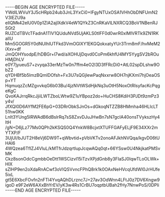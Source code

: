-----BEGIN AGE ENCRYPTED FILE-----
YWdlLWVuY3J5cHRpb24ub3JnL3YxCi0+IFgyNTUxOSA1VHhObDNFUmN2V3lEZU9a
ellQMk42elU0V0p1ZlA2ajlXdkV4eW1QYkZ3CnRKaVlLNXRCQ3BoV1NBenRJSGt2
RUZCdTBVcTFadnA1TlV1QUduNVd5UjAKLS0tIFF0d0wrR0xlMlVRTk9ZN1RKallU
Mm5GOGR5Y0dNUlhIUTFkd3VmOGlXY1EKGQokxatyYUr3Trm8mF/hvMeM2iXxv+df
JmQOHYsodpE/hDBGr+l7wd/aXOHUjDqvd0CoPm6khfU4MY5YygSV2bROuHMjDhLV
e0Y7jyueuS7+zvyqa33erMzTw0n7ffm4eO2l3D3fFRcDi0+AtL02spDLshw9ObZ2
qYDHBf5b5ImzBQmIDOfsh+Fx3U7sQGjlewPaqNxxrw8OH7njKXml7hjOeaOSp+YT
HqmuqzZcMZgvvkqG6b03Bu/4jzNVtWSdHjkNq3uOtH5NoxOtRIsyfacKcPqgeKgC
QvoKAJrrqRkcJjiiLWTZboLWtw9Z1uYBpoz2do+HuCHS8KdiH3PJDt9zmPz3y4v/
JfXQI0D6AYfM2FE6pG+03DRrObkSJnOs+dGkoqNTZZB8HMmha46HLlcLT51hw0KK
LnIt3YUng5IRWAdB6dBslrRq7sS8ZxvDJuJHwBn7sN7gcIA40onsTVykszHy4ItH
/gN+D6jLz77Ms0QPh2kKSQS0Q4YnkW8BcjxtXTUFFGAFyELjF9E34XXr2mYTXP/F
3UjUI/bJUT2H8eVj6DW9T+qWbvtid+pVbVKTv2onoAFJkhNVQqa/kgvD06tUHAI6
4WQzea6TfIZJ4VluL/kMTfrJdzqrtlupJcqwAQq0qt+66YSsw0U4NkjkatPMSvMK
Ckz8sonOdcCgmbbOeDtt1WSCizvl15iTzvXPjdGnb8y3FIaSJ0IqwTLoOLWk+HIX
sZlHP9en2oXdaRnACwf3oVIQSVvncFPhQ8rk1k0OAxNeHVcqUfdWI0JrHUfe5ixL
gt5E6XbcFOvfn2nFTl4YvqAQhDLrznc7J+27av3OdWnn4LFtJ0z7DV6Xngw9igoD
e9F2eW6AXxBhYrEV/yK3w4Rs1CrBU7oqptbUBah2fHy7NnwPoS/0DPli
-----END AGE ENCRYPTED FILE-----
